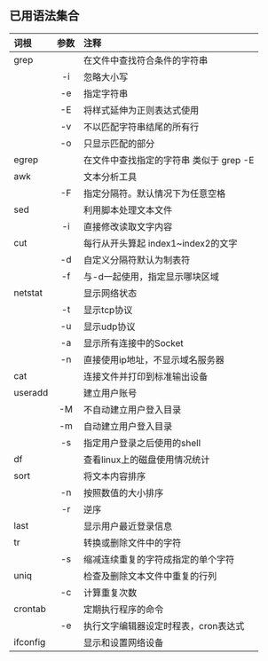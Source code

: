 ## 已用语法集合
| 词根 | 参数 | 注释  
| :--- | :----: | :---- 
| grep | | 在文件中查找符合条件的字符串  
| | -i | 忽略大小写 
| | -e | 指定字符串 
| | -E | 将样式延伸为正则表达式使用
| | -v | 不以匹配字符串结尾的所有行 
| | -o | 只显示匹配的部分
| egrep | | 在文件中查找指定的字符串 类似于 grep -E
| awk | | 文本分析工具
| | -F | 指定分隔符。默认情况下为任意空格 
| sed | | 利用脚本处理文本文件
| | -i | 直接修改读取文字内容
| cut |  | 每行从开头算起 index1~index2的文字
| | -d | 自定义分隔符默认为制表符
| | -f | 与-d一起使用，指定显示哪块区域 
| netstat | | 显示网络状态
| | -t | 显示tcp协议
| | -u | 显示udp协议
| | -a | 显示所有连接中的Socket
| | -n | 直接使用ip地址，不显示域名服务器 
| cat | | 连接文件并打印到标准输出设备
| useradd | | 建立用户账号
| | -M | 不自动建立用户登入目录 
| | -m | 自动建立用户登入目录 
| | -s | 指定用户登录之后使用的shell  
| df | |查看linux上的磁盘使用情况统计
| sort | | 将文本内容排序
| | -n | 按照数值的大小排序
| | -r | 逆序
| last|  | 显示用户最近登录信息
| tr | | 转换或删除文件中的字符
| | -s | 缩减连续重复的字符成指定的单个字符
| uniq| | 检查及删除文本文件中重复的行列
| | -c | 计算重复次数
| crontab | | 定期执行程序的命令
| | -e | 执行文字编辑器设定时程表，cron表达式  
| ifconfig | | 显示和设置网络设备

